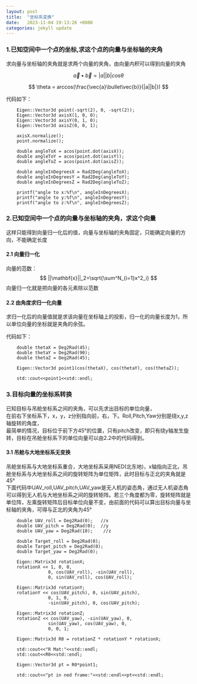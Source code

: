 ```yaml
---
layout: post
title:  "坐标系变换"
date:   2023-11-04 19:13:26 +0800
categories: jekyll update
---
```


<head>
    <script src="https://cdn.mathjax.org/mathjax/latest/MathJax.js?config=TeX-AMS-MML_HTMLorMML" type="text/javascript"></script>
    <script type="text/x-mathjax-config">
        MathJax.Hub.Config({
            tex2jax: {
            skipTags: ['script', 'noscript', 'style', 'textarea', 'pre'],
            inlineMath: [['$','$']]
            }
        });
    </script>
</head>



### 1.已知空间中一个点的坐标,求这个点的向量与坐标轴的夹角

求向量与坐标轴的夹角就是求两个向量的夹角，由向量内积可以得到向量的夹角   

$$
\vec{a}\bullet\vec{b}=|a||b|cos\theta  
$$

$$
\theta = arccos(\frac{\vec{a}\bullet\vec{b}}{|a||b|})
$$

代码如下：   
```
    Eigen::Vector3d point(-sqrt(2), 0, -sqrt(2));
    Eigen::Vector3d axisX(1, 0, 0); 
    Eigen::Vector3d axisY(0, 1, 0); 
    Eigen::Vector3d axisZ(0, 0, 1); 

    axisX.normalize();
    point.normalize();

    double angleToX = acos(point.dot(axisX));
    double angleToY = acos(point.dot(axisY));
    double angleToZ = acos(point.dot(axisZ));

    double angleInDegreesX = Rad2Deg(angleToX);
    double angleInDegreesY = Rad2Deg(angleToY);
    double angleInDegreesZ = Rad2Deg(angleToZ);

    printf("angle to x:%f\n", angleInDegreesX);
    printf("angle to y:%f\n", angleInDegreesY);
    printf("angle to z:%f\n", angleInDegreesZ);
```

### 2.已知空间中一个点的向量与坐标轴的夹角，求这个向量  
这样只能得到向量归一化后的值，向量与坐标轴的夹角固定，只能确定向量的方向，不能确定长度   
#### 2.1 向量归一化 
向量的范数：  
$$
||\mathbf{x}||_2=\sqrt{\sum^N_{i=1}x^2_i}
$$
向量归一化就是把向量的各元素除以范数

#### 2.2 由角度求归一化向量
求归一化后的向量值就是求该向量在坐标轴上的投影，归一化的向量长度为1，所以单位向量的坐标就是夹角的余弦。  

代码如下：  
```
    double thetaX = Deg2Rad(45);
    double thetaY = Deg2Rad(90);
    double thetaZ = Deg2Rad(45);

    Eigen::Vector3d point1(cos(thetaX), cos(thetaY), cos(thetaZ));

    std::cout<<point1<<std::endl;
```

### 3.目标向量的坐标系转换
已知目标与吊舱坐标系之间的夹角，可以先求出目标的单位向量，  
在前右下坐标系下，x，y，z分别指向前，右，下。Roll,Pitch,Yaw分别是绕x,y,z轴旋转的角度，  
最简单的情况，目标位于前下方45°的位置，只有pitch改变，即只有绕y轴发生旋转，目标在吊舱坐标系下的单位向量可以由2.2中的代码得到。   

#### 3.1 吊舱与大地坐标系无变换
吊舱坐标系与大地坐标系重合，大地坐标系采用NED(北东地)，x轴指向正北，吊舱坐标系与大地坐标系之间的旋转矩阵为单位矩阵，此时目标与正北的夹角就是45°   
下面代码中UAV_roll,UAV_pitch,UAV_yaw是无人机的姿态角，通过无人机姿态角可以得到无人机与大地坐标系之间的旋转矩阵。若三个角度都为零，旋转矩阵就是单位阵，左乘旋转矩阵后目标单位向量不变，由前面的代码可以算出目标向量与坐标轴的夹角，可得与正北的夹角为45°

```
    double UAV_roll = Deg2Rad(0);   //x
    double UAV_pitch = Deg2Rad(0);  //y
    double UAV_yaw = Deg2Rad(10);    //z

    double Target_roll = Deg2Rad(0);
    double Target_pitch = Deg2Rad(0);
    double Target_yaw = Deg2Rad(0);

    Eigen::Matrix3d rotationX;
    rotationX << 1, 0, 0,
                0, cos(UAV_roll), -sin(UAV_roll),
                0, sin(UAV_roll), cos(UAV_roll);

    Eigen::Matrix3d rotationY;
    rotationY << cos(UAV_pitch), 0, sin(UAV_pitch),
                0, 1, 0,
                -sin(UAV_pitch), 0, cos(UAV_pitch);

    Eigen::Matrix3d rotationZ;
    rotationZ << cos(UAV_yaw), -sin(UAV_yaw), 0,
                sin(UAV_yaw), cos(UAV_yaw), 0,
                0, 0, 1;

    Eigen::Matrix3d R0 = rotationZ * rotationY * rotationX;

    std::cout<<"R Mat:"<<std::endl;
    std::cout<<R0<<std::endl;

    Eigen::Vector3d pt = R0*point1;

    std::cout<<"pt in ned frame:"<<std::endl<<pt<<std::endl;
```
